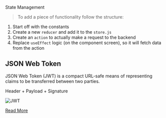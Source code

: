 State Management

> To add a piece of functionality follow the structure:

1. Start off with the constants
2. Create a new ```reducer``` and add it to the ```store.js```
3. Create an ```action``` to actually make a request to the backend
4. Replace ```useEffect``` logic (on the component screen), so it will fetch data from the action


## JSON Web Token

JSON Web Token (JWT) is a compact URL-safe means of representing claims to be transferred between two parties.

Header + Payload + Signature

![JWT](https://github.com/the-code-loops/prillare.pe/tree/dev/src/jwt.png)

[Read More](https://medium.com/@sureshdsk/how-json-web-token-jwt-authentication-works-585c4f076033)